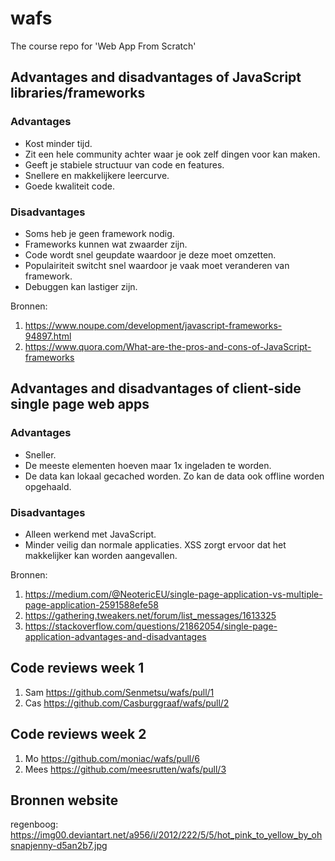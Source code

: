 # wafs
The course repo for 'Web App From Scratch'

## Advantages and disadvantages of JavaScript libraries/frameworks
 ### Advantages
 - Kost minder tijd.
 - Zit een hele community achter waar je ook zelf dingen voor kan maken.
 - Geeft je stabiele structuur van code en features.
 - Snellere en makkelijkere leercurve.
 - Goede kwaliteit code.

 
 ### Disadvantages
 - Soms heb je geen framework nodig.
 - Frameworks kunnen wat zwaarder zijn.
 - Code wordt snel geupdate waardoor je deze moet omzetten.
 - Populairiteit switcht snel waardoor je vaak moet veranderen van framework.
 - Debuggen kan lastiger zijn.
 

Bronnen:
1. https://www.noupe.com/development/javascript-frameworks-94897.html
2. https://www.quora.com/What-are-the-pros-and-cons-of-JavaScript-frameworks

## Advantages and disadvantages of client-side single page web apps
 ### Advantages
 - Sneller.
 - De meeste elementen hoeven maar 1x ingeladen te worden.
 - De data kan lokaal gecached worden. Zo kan de data ook offline worden opgehaald.
 
 
  ### Disadvantages
 - Alleen werkend met JavaScript.
 - Minder veilig dan normale applicaties. XSS zorgt ervoor dat het makkelijker kan worden aangevallen. 

 
Bronnen:
1. https://medium.com/@NeotericEU/single-page-application-vs-multiple-page-application-2591588efe58
2. https://gathering.tweakers.net/forum/list_messages/1613325
3. https://stackoverflow.com/questions/21862054/single-page-application-advantages-and-disadvantages

## Code reviews week 1
1. Sam https://github.com/Senmetsu/wafs/pull/1
2. Cas https://github.com/Casburggraaf/wafs/pull/2

## Code reviews week 2
1. Mo https://github.com/moniac/wafs/pull/6
2. Mees https://github.com/meesrutten/wafs/pull/3



## Bronnen website
regenboog: https://img00.deviantart.net/a956/i/2012/222/5/5/hot_pink_to_yellow_by_ohsnapjenny-d5an2b7.jpg
